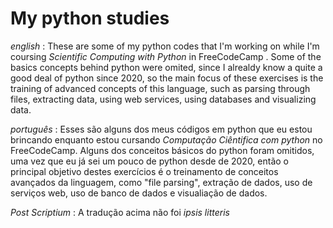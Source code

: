 # My python studies 

*english* : These are some of my python codes that I'm working on while I'm coursing _Scientific Computing with Python_ in FreeCodeCamp . Some of the basics concepts behind python were omited, since I alrealdy know a quite a good deal of python since 2020, so the main focus of these exercises is the training of  advanced concepts of this language, such as parsing through files, extracting data, using web services, using databases and visualizing data. 

*português* : Esses são alguns dos meus códigos em python que eu estou brincando enquanto estou cursando _Computação Ciêntifica com python_ no FreeCodeCamp. Alguns dos conceitos básicos do python foram omitidos, uma vez que eu já sei um pouco de python desde de 2020, então o principal objetivo destes exercícios é o treinamento de conceitos avançados da linguagem, como "file parsing", extração de dados, uso de serviços web, uso de banco de dados e visualiação de dados.

_Post Scriptium_ : A tradução acima não foi _ipsis litteris_
